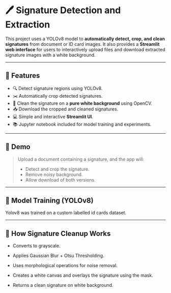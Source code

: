 # 🖊️ Signature Detection and Extraction

This project uses a YOLOv8 model to **automatically detect, crop, and clean signatures** from document or ID card images. It also provides a **Streamlit web interface** for users to interactively upload files and download extracted signature images with a white background.

---

## 📌 Features

- 🔍 Detect signature regions using YOLOv8.
- ✂️ Automatically crop detected signatures.
- 🧼 Clean the signature on a **pure white background** using OpenCV.
- 📥 Download the cropped and cleaned signatures.
- 💻 Simple and interactive **Streamlit UI**.
- 📚 Jupyter notebook included for model training and experiments.

---

## 🚀 Demo

> Upload a document containing a signature, and the app will:
> - Detect and crop the signature.
> - Remove noisy background.
> - Allow download of both versions.

---

## 📓 Model Training (YOLOv8)

Yolov8 was trained on a custom labelled id cards dataset.

---

## 🧠 How Signature Cleanup Works

- Converts to grayscale.

- Applies Gaussian Blur + Otsu Thresholding.

- Uses morphological operations for noise removal.

- Creates a white canvas and overlays the signature using the mask.

- Returns a clean signature on white background.

